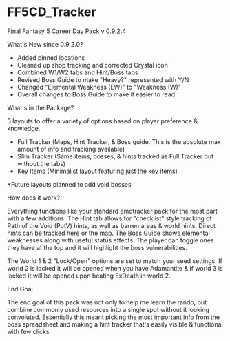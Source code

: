 # FF5CD_Tracker
Final Fantasy 5 Career Day Pack v 0.9.2.4

What's New since 0.9.2.0?
- Added pinned locations
- Cleaned up shop tracking and corrected Crystal icon
- Combined W1/W2 tabs and Hint/Boss tabs
- Revised Boss Guide to make "Heavy?" represented with Y/N
- Changed "Elemental Weakness (EW)" to "Weakness (W)"
- Overall changes to Boss Guide to make it easier to read

What's in the Package?

3 layouts to offer a variety of options based on player preference & knowledge.
- Full Tracker (Maps, Hint Tracker, & Boss guide. This is the absolute max amount of info and tracking available)
- Slim Tracker (Same items, bosses, & hints tracked as Full Tracker but without the tabs)
- Key Items (Minimalist layout featuring just the key items)

*Future layouts planned to add void bosses

How does it work?

Everything functions like your standard emotracker pack for the most part with a few additions.
The Hint tab allows for "checklist" style tracking of Path of the Void (PotV) hints, as well as barren areas & world hints. Direct hints can be tracked here or the map.
The Boss Guide shows elemental weaknesses along with useful status effects. The player can toggle ones they have at the top and it will highlight the boss vulnerabilities.

The World 1 & 2 "Lock/Open" options are set to match your seed settings. If world 2 is locked it will be opened when you have Adamantite & if world 3 is locked it will be opened upon beating ExDeath in world 2.

End Goal

The end goal of this pack was not only to help me learn the rando, but combine commonly used resources into a single spot without it looking convoluted.
Essentially this meant picking the most important info from the boss spreadsheet and making a hint tracker that's easily visible & functional with few clicks.

